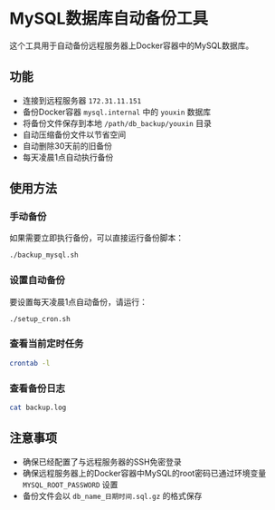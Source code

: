 # MySQL数据库自动备份工具

这个工具用于自动备份远程服务器上Docker容器中的MySQL数据库。

## 功能

- 连接到远程服务器 `172.31.11.151`
- 备份Docker容器 `mysql.internal` 中的 `youxin` 数据库
- 将备份文件保存到本地 `/path/db_backup/youxin` 目录
- 自动压缩备份文件以节省空间
- 自动删除30天前的旧备份
- 每天凌晨1点自动执行备份

## 使用方法

### 手动备份

如果需要立即执行备份，可以直接运行备份脚本：

```bash
./backup_mysql.sh
```

### 设置自动备份

要设置每天凌晨1点自动备份，请运行：

```bash
./setup_cron.sh
```

### 查看当前定时任务

```bash
crontab -l
```

### 查看备份日志

```bash
cat backup.log
```

## 注意事项

- 确保已经配置了与远程服务器的SSH免密登录
- 确保远程服务器上的Docker容器中MySQL的root密码已通过环境变量 `MYSQL_ROOT_PASSWORD` 设置
- 备份文件会以 `db_name_日期时间.sql.gz` 的格式保存